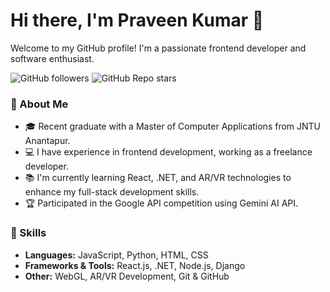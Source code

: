# Hi there, I'm Praveen Kumar 👋

Welcome to my GitHub profile! I'm a passionate frontend developer and software enthusiast.

![GitHub followers](https://img.shields.io/github/followers/praween-em?style=social)
![GitHub Repo stars](https://img.shields.io/github/stars/praween-em/some-repo?style=social)

### 🚀 About Me
- 🎓 Recent graduate with a Master of Computer Applications from JNTU Anantapur.
- 💻 I have experience in frontend development, working as a freelance developer.
- 📚 I'm currently learning React, .NET, and AR/VR technologies to enhance my full-stack development skills.
- 🏆 Participated in the Google API competition using Gemini AI API.

### 💼 Skills
- **Languages:** JavaScript, Python, HTML, CSS
- **Frameworks & Tools:** React.js, .NET, Node.js, Django
- **Other:** WebGL, AR/VR Development, Git & GitHub
